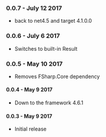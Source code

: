 ### 0.0.7 - July 12 2017
* back to net4.5 and target 4.1.0.0

### 0.0.6 - July 6 2017
* Switches to built-in Result

### 0.0.5 - May 10 2017
* Removes FSharp.Core dependency

#### 0.0.4 - May 9 2017
* Down to the framework 4.6.1

#### 0.0.3 - May 9 2017
* Initial release
